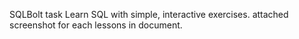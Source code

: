 SQLBolt task
Learn SQL with simple, interactive exercises.
attached screenshot for each lessons in document.
